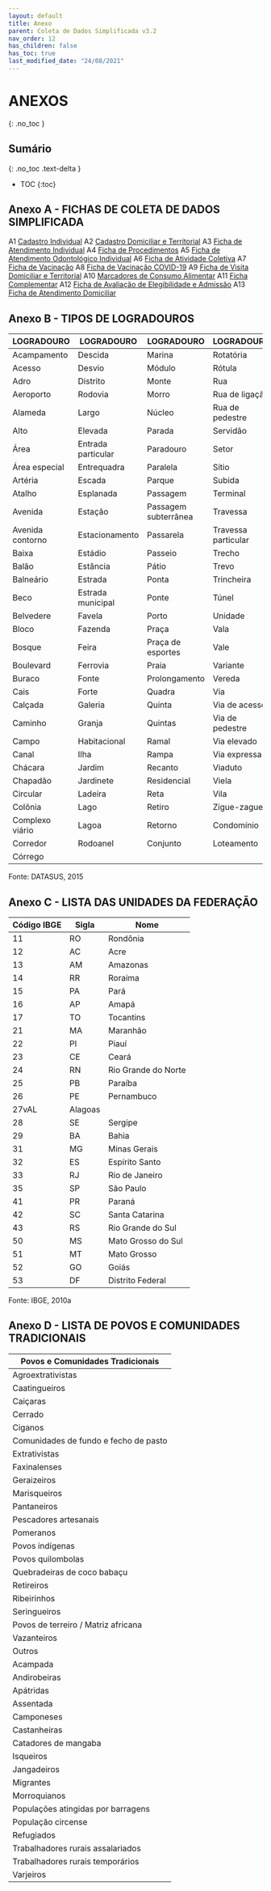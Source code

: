 ```yaml
---
layout: default
title: Anexo
parent: Coleta de Dados Simplificada v3.2
nav_order: 12
has_children: false
has_toc: true
last_modified_date: "24/08/2021"
---
```


# ANEXOS
{: .no_toc }

## Sumário
{: .no_toc .text-delta }

- TOC
{:toc}


## Anexo A - FICHAS DE COLETA DE DADOS SIMPLIFICADA

A1 [Cadastro Individual](http://189.28.128.100/dab/docs/portaldab/documentos/esus/ficha_cadastro_individual_v3_2.pdf)
A2 [Cadastro Domiciliar e Territorial](http://189.28.128.100/dab/docs/portaldab/documentos/esus/ficha_cadastro_domiciliar_territorial_v3_2.pdf)
A3 [Ficha de Atendimento Individual](http://189.28.128.100/dab/docs/portaldab/documentos/esus/ficha_atendimento_individual_v3_2.pdf)
A4 [Ficha de Procedimentos](http://189.28.128.100/dab/docs/portaldab/documentos/esus/ficha_procedimentos_v3_2.pdf)
A5 [Ficha de Atendimento Odontológico Individual](http://189.28.128.100/dab/docs/portaldab/documentos/esus/ficha_individual_odontologico_v3_2.pdf)
A6 [Ficha de Atividade Coletiva](http://189.28.128.100/dab/docs/portaldab/documentos/esus/ficha_atividade_coletiva_v3_2.pdf)
A7 [Ficha de Vacinação](http://189.28.128.100/dab/docs/portaldab/documentos/esus/ficha_vacinacao_v3_2.pdf)
A8 [Ficha de Vacinação COVID-19](http://189.28.128.100/dab/docs/portaldab/documentos/esus/ficha_vacinacao_COVID-19.pdf)
A9 [Ficha de Visita Domiciliar e Territorial](http://189.28.128.100/dab/docs/portaldab/documentos/esus/ficha_v_domiciliar_terr_v4_1.pdf)
A10 [Marcadores de Consumo Alimentar](http://189.28.128.100/dab/docs/portaldab/documentos/esus/ficha_marcadores_alimentar_v3_2.pdf)
A11 [Ficha Complementar](http://189.28.128.100/dab/docs/portaldab/documentos/esus/ficha_cadastro_complementar_v3_2.pdf)
A12 [Ficha de Avaliação de Elegibilidade e Admissão](http://189.28.128.100/dab/docs/portaldab/documentos/esus/ficha_avaliacao_elegibilidade_admissao_v3_2.pdf)
A13 [Ficha de Atendimento Domiciliar](http://189.28.128.100/dab/docs/portaldab/documentos/esus/ficha_atendimento_domiciliar_v3_2.pdf)


## Anexo B - TIPOS DE LOGRADOUROS

|LOGRADOURO|LOGRADOURO|LOGRADOURO|LOGRADOURO|
|--|--|--|--|
|Acampamento|Descida|Marina|Rotatória|
|Acesso|Desvio|Módulo|Rótula|
|Adro|Distrito|Monte|Rua|
|Aeroporto|Rodovia|Morro|Rua de ligação|
|Alameda|Largo|Núcleo|Rua de pedestre|
|Alto|Elevada|Parada|Servidão|
|Área|Entrada particular|Paradouro|Setor|
|Área especial|Entrequadra|Paralela|Sítio|
|Artéria|Escada|Parque|Subida|
|Atalho|Esplanada|Passagem|Terminal|
|Avenida|Estação|Passagem subterrânea|Travessa|
|Avenida contorno|Estacionamento|Passarela|Travessa particular|
|Baixa|Estádio|Passeio|Trecho|
|Balão|Estância|Pátio|Trevo|
|Balneário|Estrada|Ponta|Trincheira|
|Beco|Estrada municipal|Ponte|Túnel|
|Belvedere|Favela|Porto|Unidade|
|Bloco|Fazenda|Praça|Vala|
|Bosque|Feira|Praça de esportes|Vale|
|Boulevard|Ferrovia|Praia|Variante|
|Buraco|Fonte|Prolongamento|Vereda|
|Cais|Forte|Quadra|Via|
|Calçada|Galeria|Quinta|Via de acesso|
|Caminho|Granja|Quintas|Via de pedestre|
|Campo|Habitacional|Ramal|Via elevado|
|Canal|Ilha|Rampa|Via expressa|
|Chácara|Jardim|Recanto|Viaduto|
|Chapadão|Jardinete|Residencial|Viela|
|Circular|Ladeira|Reta|Vila|
|Colônia|Lago|Retiro|Zigue-zague|
|Complexo viário|Lagoa|Retorno|Condomínio|
|Corredor|Rodoanel|Conjunto|Loteamento|
|Córrego|

Fonte: DATASUS, 2015

## Anexo C - LISTA DAS UNIDADES DA FEDERAÇÃO

|Código IBGE|Sigla|Nome|
|--|--|--|
|11|RO|Rondônia|
|12|AC|Acre|
|13|AM|Amazonas|
|14|RR|Roraima|
|15|PA|Pará|
|16|AP|Amapá|
|17|TO|Tocantins|
|21|MA|Maranhão|
|22|PI|Piauí|
|23|CE|Ceará|
|24|RN|Rio Grande do Norte|
|25|PB|Paraíba|
|26|PE|Pernambuco|
|27vAL|Alagoas|
|28|SE|Sergipe|
|29|BA|Bahia|
|31|MG|Minas Gerais|
|32|ES|Espírito Santo|
|33|RJ|Rio de Janeiro|
|35|SP|São Paulo|
|41|PR|Paraná|
|42|SC|Santa Catarina|
|43|RS|Rio Grande do Sul|
|50|MS|Mato Grosso do Sul|
|51|MT|Mato Grosso|
|52|GO|Goiás|
|53|DF|Distrito Federal|

Fonte: IBGE, 2010a

## Anexo D - LISTA DE POVOS E COMUNIDADES TRADICIONAIS

|Povos e Comunidades Tradicionais|
|--|
|Agroextrativistas|
|Caatingueiros|
|Caiçaras|
|Cerrado|
|Ciganos|
|Comunidades de fundo e fecho de pasto|
|Extrativistas|
|Faxinalenses|
|Geraizeiros|
|Marisqueiros|
|Pantaneiros|
|Pescadores artesanais|
|Pomeranos|
|Povos indígenas|
|Povos quilombolas|
|Quebradeiras de coco babaçu|
|Retireiros|
|Ribeirinhos|
|Seringueiros|
|Povos de terreiro / Matriz africana|
|Vazanteiros|
|Outros|
|Acampada|
|Andirobeiras|
|Apátridas|
|Assentada|
|Camponeses|
|Castanheiras|
|Catadores de mangaba|
|Isqueiros|
|Jangadeiros|
|Migrantes|
|Morroquianos|
|Populações atingidas por barragens|
|População circense|
|Refugiados|
|Trabalhadores rurais assalariados|
|Trabalhadores rurais temporários|
|Varjeiros|